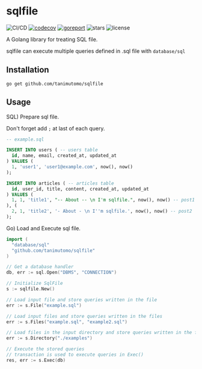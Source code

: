 # sqlfile

![CI/CD](https://github.com/tanimutomo/sqlfile/workflows/gotest/badge.svg)
[![codecov](https://codecov.io/gh/tanimutomo/sqlfile/branch/master/graph/badge.svg)](https://codecov.io/gh/tanimutomo/sqlfile)
[![goreport](https://goreportcard.com/badge/github.com/tanimutomo/sqlfile)](https://goreportcard.com/report/github.com/tanimutomo/sqlfile)
![stars](https://img.shields.io/github/stars/tanimutomo/sqlfile)
![license](https://img.shields.io/github/license/tanimutomo/sqlfile)

A Golang library for treating SQL file.

sqlfile can execute multiple queries defined in .sql file with `database/sql`

## Installation
```
go get github.com/tanimutomo/sqlfile
```

## Usage
SQL) Prepare sql file.

Don't forget add `;` at last of each query.
```sql
-- example.sql

INSERT INTO users ( -- users table
  id, name, email, created_at, updated_at
) VALUES (
  1, 'user1', 'user1@example.com', now(), now() 
);

INSERT INTO articles ( -- articles table
  id, user_id, title, content, created_at, updated_at
) VALUES (
  1, 1, 'title1', "-- About -- \n I'm sqlfile.", now(), now() -- post1
), (
  2, 1, 'title2', '- About - \n I''m sqlfile.', now(), now() -- post2
);
```

Go) Load and Execute sql file.
```go
import (
  "database/sql"
  "github.com/tanimutomo/sqlfile"
)

// Get a database handler
db, err := sql.Open("DBMS", "CONNECTION")

// Initialize SqlFile
s := sqlfile.New()

// Load input file and store queries written in the file
err := s.File("example.sql")

// Load input files and store queries written in the files
err := s.Files("example.sql", "example2.sql")

// Load files in the input directory and store queries written in the files
err := s.Directory("./examples")

// Execute the stored queries
// transaction is used to execute queries in Exec()
res, err := s.Exec(db)
```
